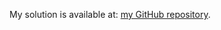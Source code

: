 My solution is available at: [my GitHub repository](https://github.com/eda-ricercatore/z-estate-2018-stage/tree/master/kpcb-fellows).

